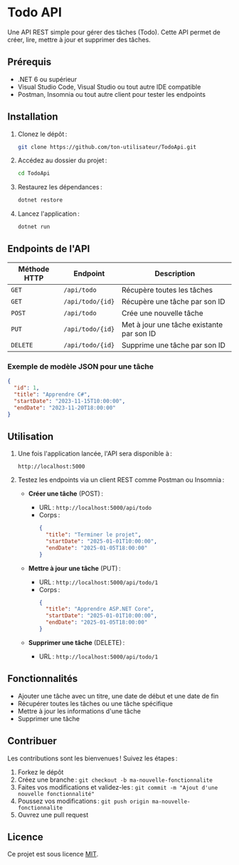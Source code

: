 
# Todo API

Une API REST simple pour gérer des tâches (Todo). Cette API permet de créer, lire, mettre à jour et supprimer des tâches.

## Prérequis

- .NET 6 ou supérieur
- Visual Studio Code, Visual Studio ou tout autre IDE compatible
- Postman, Insomnia ou tout autre client pour tester les endpoints

## Installation

1. Clonez le dépôt :
   ```bash
   git clone https://github.com/ton-utilisateur/TodoApi.git
   ```

2. Accédez au dossier du projet :
   ```bash
   cd TodoApi
   ```

3. Restaurez les dépendances :
   ```bash
   dotnet restore
   ```

4. Lancez l'application :
   ```bash
   dotnet run
   ```

## Endpoints de l'API

| Méthode HTTP | Endpoint               | Description                                   |
|--------------|------------------------|-----------------------------------------------|
| `GET`        | `/api/todo`            | Récupère toutes les tâches                   |
| `GET`        | `/api/todo/{id}`       | Récupère une tâche par son ID                |
| `POST`       | `/api/todo`            | Crée une nouvelle tâche                      |
| `PUT`        | `/api/todo/{id}`       | Met à jour une tâche existante par son ID    |
| `DELETE`     | `/api/todo/{id}`       | Supprime une tâche par son ID                |

### Exemple de modèle JSON pour une tâche

```json
{
  "id": 1,
  "title": "Apprendre C#",
  "startDate": "2023-11-15T10:00:00",
  "endDate": "2023-11-20T18:00:00"
}
```

## Utilisation

1. Une fois l'application lancée, l'API sera disponible à :
   ```
   http://localhost:5000
   ```

2. Testez les endpoints via un client REST comme Postman ou Insomnia :
   - **Créer une tâche** (POST) :
     - URL : `http://localhost:5000/api/todo`
     - Corps :
       ```json
       {
         "title": "Terminer le projet",
         "startDate": "2025-01-01T10:00:00",
         "endDate": "2025-01-05T18:00:00"
       }
       ```

   - **Mettre à jour une tâche** (PUT) :
     - URL : `http://localhost:5000/api/todo/1`
     - Corps :
       ```json
       {
         "title": "Apprendre ASP.NET Core",
         "startDate": "2025-01-01T10:00:00",
         "endDate": "2025-01-05T18:00:00"
       }
       ```

   - **Supprimer une tâche** (DELETE) :
     - URL : `http://localhost:5000/api/todo/1`

## Fonctionnalités

- Ajouter une tâche avec un titre, une date de début et une date de fin
- Récupérer toutes les tâches ou une tâche spécifique
- Mettre à jour les informations d'une tâche
- Supprimer une tâche

## Contribuer

Les contributions sont les bienvenues ! Suivez les étapes :

1. Forkez le dépôt
2. Créez une branche : `git checkout -b ma-nouvelle-fonctionnalite`
3. Faites vos modifications et validez-les : `git commit -m "Ajout d'une nouvelle fonctionnalité"`
4. Poussez vos modifications : `git push origin ma-nouvelle-fonctionnalite`
5. Ouvrez une pull request

## Licence

Ce projet est sous licence [MIT](https://opensource.org/licenses/MIT).
